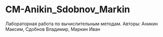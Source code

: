 # CM-Anikin_Sdobnov_Markin
Лабораторная работа по вычислительным методам. Авторы: Аникин Максим, Сдобнов Владимир, Маркин Иван
